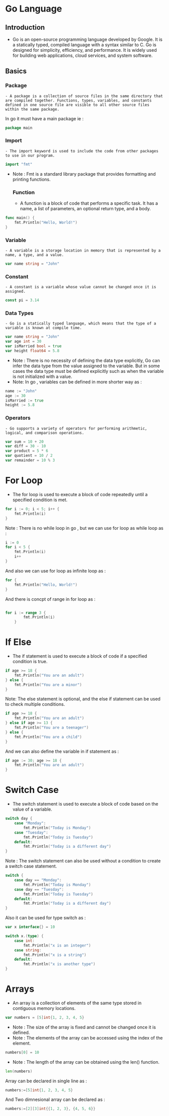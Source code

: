# Go Language
## Introduction
- Go is an open-source programming language developed by Google. It is a statically typed, compiled language with a syntax similar to C. Go is designed for simplicity, efficiency, and performance. It is widely used for building web applications, cloud services, and system software.

## Basics
   ### Package
    - A package is a collection of source files in the same directory that are compiled together. Functions, types, variables, and constants defined in one source file are visible to all other source files within the same package.
In go it must have a main package ie :
```go
package main
```
   ### Import
    - The import keyword is used to include the code from other packages to use in our program. 
```go
import "fmt"
```
- Note : Fmt is a standard library package that provides formatting and printing functions.
   ### Function
    - A function is a block of code that performs a specific task. It has a name, a list of parameters, an optional return type, and a body. 
```go
func main() {
    fmt.Println("Hello, World!")
}
```
   ### Variable
    - A variable is a storage location in memory that is represented by a name, a type, and a value. 
```go
var name string = "John"
```
   ### Constant
    - A constant is a variable whose value cannot be changed once it is assigned. 
```go
const pi = 3.14
```
   ### Data Types
    - Go is a statically typed language, which means that the type of a variable is known at compile time. 
```go
var name string = "John"
var age int = 30
var isMarried bool = true
var height float64 = 5.8
```

- Note : There is no necessity of defining the data type explicitly, Go can infer the data type from the value assigned to the variable. But in some cases the data type must be defined explicitly such as when the variable is not initialized with a value.
 - Note: In go , variables can be defined in more shorter way as :
```go
name := "John"
age := 30
isMarried := true
height := 5.8
```
   ### Operators
    - Go supports a variety of operators for performing arithmetic, logical, and comparison operations. 
```go
var sum = 10 + 20
var diff = 30 - 10
var product = 5 * 6
var quotient = 10 / 2
var remainder = 10 % 3
```
# For Loop 
- The for loop is used to execute a block of code repeatedly until a specified condition is met. 
```go
for i := 0; i < 5; i++ {
    fmt.Println(i)
}
```

Note : There is no while loop in go , but we can use for loop as while loop as :
```go
i := 0
for i < 5 {
    fmt.Println(i)
    i++
}
```
And also we can use for loop as infinite loop as :
```go
for {
    fmt.Println("Hello, World!")
}
```
And there is concpt of range in for loop as :
```go

for i := range 3 {
		fmt.Println(i)
	}
```
# If Else
- The if statement is used to execute a block of code if a specified condition is true. 
```go
if age >= 18 {
    fmt.Println("You are an adult")
} else {
    fmt.Println("You are a minor")
}
```
Note: The else statement is optional, and the else if statement can be used to check multiple conditions.
```go
if age >= 18 {
    fmt.Println("You are an adult")
} else if age >= 13 {
    fmt.Println("You are a teenager")
} else {
    fmt.Println("You are a child")
}
```
And we can also define the variable in if statement as :
```go
if age := 30; age >= 18 {
    fmt.Println("You are an adult")
}
```

# Switch Case
- The switch statement is used to execute a block of code based on the value of a variable. 
```go
switch day {
    case "Monday":
        fmt.Println("Today is Monday")
    case "Tuesday":
        fmt.Println("Today is Tuesday")
    default:
        fmt.Println("Today is a different day")
}
```

Note : The switch statement can also be used without a condition to create a switch case statement.
```go
switch {
    case day == "Monday":
        fmt.Println("Today is Monday")
    case day == "Tuesday":
        fmt.Println("Today is Tuesday")
    default:
        fmt.Println("Today is a different day")
}
```

Also it can be used for type switch as :
```go
var x interface{} = 10

switch x.(type) {
    case int:
        fmt.Println("x is an integer")
    case string:
        fmt.Println("x is a string")
    default:
        fmt.Println("x is another type")
}
```
# Arrays
- An array is a collection of elements of the same type stored in contiguous memory locations.
```go
var numbers = [5]int{1, 2, 3, 4, 5}
```
- Note : The size of the array is fixed and cannot be changed once it is defined.
- Note : The elements of the array can be accessed using the index of the element.
```go
numbers[0] = 10
```
- Note : The length of the array can be obtained using the len() function.
```go
len(numbers)
```
 Array can be declared in single line as :
```go
numbers:=[5]int{1, 2, 3, 4, 5}
```
And Two dimnesional array can be declared as :
```go
numbers:=[2][3]int{{1, 2, 3}, {4, 5, 6}}
```
